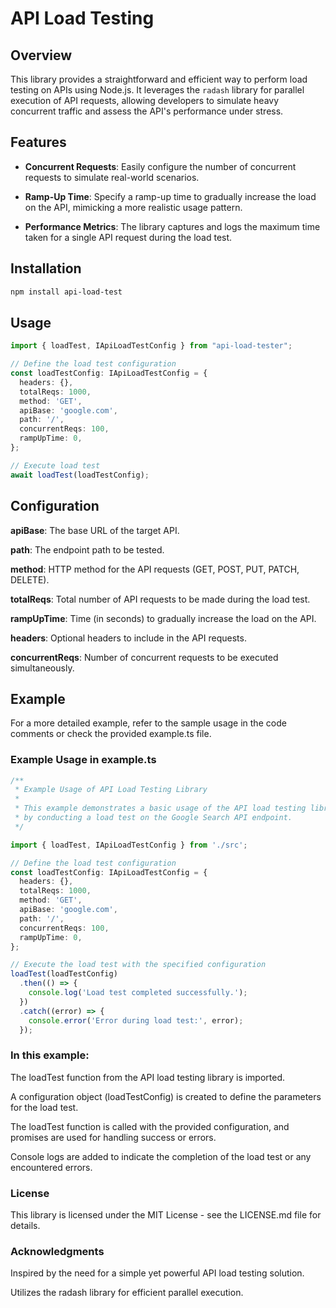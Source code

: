 # API Load Testing

## Overview

This library provides a straightforward and efficient way to perform load testing on APIs using Node.js. It leverages the `radash` library for parallel execution of API requests, allowing developers to simulate heavy concurrent traffic and assess the API's performance under stress.

## Features

- **Concurrent Requests**: Easily configure the number of concurrent requests to simulate real-world scenarios.
  
- **Ramp-Up Time**: Specify a ramp-up time to gradually increase the load on the API, mimicking a more realistic usage pattern.

- **Performance Metrics**: The library captures and logs the maximum time taken for a single API request during the load test.

## Installation

```bash
npm install api-load-test
```

## Usage
```ts
import { loadTest, IApiLoadTestConfig } from "api-load-tester";

// Define the load test configuration
const loadTestConfig: IApiLoadTestConfig = {
  headers: {},
  totalReqs: 1000,
  method: 'GET',
  apiBase: 'google.com',
  path: '/',
  concurrentReqs: 100,
  rampUpTime: 0,
};

// Execute load test
await loadTest(loadTestConfig);
```

## Configuration
**apiBase**: The base URL of the target API.

**path**: The endpoint path to be tested.

**method**: HTTP method for the API requests (GET, POST, PUT, PATCH, DELETE).

**totalReqs**: Total number of API requests to be made during the load test.

**rampUpTime**: Time (in seconds) to gradually increase the load on the API.

**headers**: Optional headers to include in the API requests.

**concurrentReqs**: Number of concurrent requests to be executed simultaneously.

## Example
For a more detailed example, refer to the sample usage in the code comments or check the provided example.ts file.

### Example Usage in example.ts
```ts
/**
 * Example Usage of API Load Testing Library
 * 
 * This example demonstrates a basic usage of the API load testing library
 * by conducting a load test on the Google Search API endpoint.
 */

import { loadTest, IApiLoadTestConfig } from './src';

// Define the load test configuration
const loadTestConfig: IApiLoadTestConfig = {
  headers: {},
  totalReqs: 1000,
  method: 'GET',
  apiBase: 'google.com',
  path: '/',
  concurrentReqs: 100,
  rampUpTime: 0,
};

// Execute the load test with the specified configuration
loadTest(loadTestConfig)
  .then(() => {
    console.log('Load test completed successfully.');
  })
  .catch((error) => {
    console.error('Error during load test:', error);
  });

```
### In this example:

The loadTest function from the API load testing library is imported.

A configuration object (loadTestConfig) is created to define the parameters for the load test.

The loadTest function is called with the provided configuration, and promises are used for handling success or errors.

Console logs are added to indicate the completion of the load test or any encountered errors.

### License
This library is licensed under the MIT License - see the LICENSE.md file for details.

### Acknowledgments
Inspired by the need for a simple yet powerful API load testing solution.

Utilizes the radash library for efficient parallel execution.
